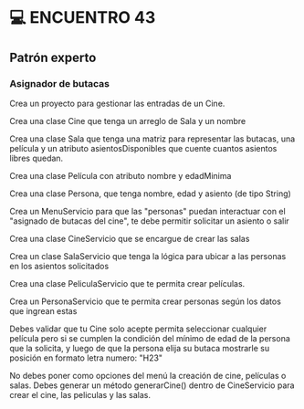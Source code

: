 # :computer: ENCUENTRO 43

## Patrón experto

### Asignador de butacas

Crea un proyecto para gestionar las entradas de un Cine.

Crea una clase Cine que tenga un arreglo de Sala y un nombre

Crea una clase Sala que tenga una matriz para representar las butacas, una película y un atributo asientosDisponibles que cuente cuantos asientos libres quedan.

Crea una clase Película con atributo nombre y edadMinima

Crea una clase Persona, que tenga nombre, edad y asiento (de tipo String)

Crea un MenuServicio para que las "personas" puedan interactuar con el "asignado de butacas del cine", te debe permitir solicitar un asiento o salir

Crea una clase CineServicio que se encargue de crear las salas

Crea un clase SalaServicio que tenga la lógica para ubicar a las personas en los asientos solicitados

Crea una clase PeliculaServicio que te permita crear películas.

Crea un PersonaServicio que te permita crear personas según los datos que ingrean estas

Debes validar que tu Cine solo acepte permita seleccionar cualquier película pero si se cumplen la condición del mínimo de edad de la persona que la solicita, y luego de que la persona elija su butaca mostrarle su posición en formato letra numero: "H23"

No debes poner como opciones del menú la creación de cine, películas o salas. Debes generar un método generarCine() dentro de CineServicio para crear el cine, las peliculas y las salas.
